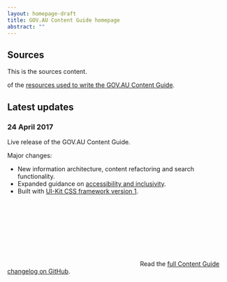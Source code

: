 ```yaml
---
layout: homepage-draft
title: GOV.AU Content Guide homepage
abstract: ""
---
```


## Sources

This is the sources content.

of the [resources used to write the GOV.AU Content Guide](/sources/).

## Latest updates

### 24 April 2017

Live release of the GOV.AU Content Guide.

Major changes:

- New information architecture, content refactoring and search functionality.
- Expanded guidance on [accessibility and inclusivity](/accessibility-inclusivity).
- Built with [UI-Kit CSS framework version 1](http://guides.service.gov.au/design-guide/).

<p>
<svg class="icon-inline fa-github" role="img" title="GitHub icon" aria-labelledby="fa-github-alt-source">
<title id="fa-github-alt-source" lang="en">GitHub icon</title>
<use xlink:href="/assets/spritesheet.svg#fa-github"/>
</svg> Read the <a href="https://github.com/govau/content-guide/blob/master/CHANGELOG.md" rel="external">full Content Guide changelog on GitHub</a>.
</p>
